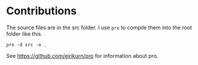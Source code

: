 # Contributions

The source files are in the src folder. I use `pro` to compile them into the root folder like this.

```
pro -d src -o .
```

See https://github.com/eirikurn/pro for information about pro.